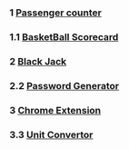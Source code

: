 ### 1   [Passenger counter](https://counterapp-six.vercel.app/)
### 1.1 [BasketBall Scorecard](https://ss-scorecard.netlify.app/)
### 2   [Black Jack](https://blackjack-two.vercel.app/)
### 2.2 [Password Generator](https://ss-password-generator.netlify.app/)
### 3   [Chrome Extension](https://savelinks.vercel.app/)
### 3.3 [Unit Convertor](https://ss-unit-convertor.netlify.app/)
